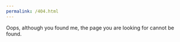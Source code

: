 ```yaml
---
permalink: /404.html
---
```

Oops, although you found me, the page you are looking for cannot be found. 
